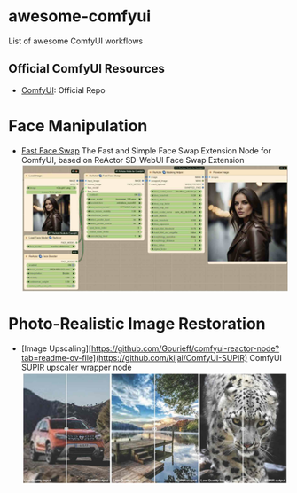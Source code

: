 # awesome-comfyui
List of awesome ComfyUI workflows

## Official ComfyUI Resources
- [ComfyUI](https://github.com/comfyanonymous/ComfyUI): Official Repo
  
# Face Manipulation
- [Fast Face Swap](https://github.com/Gourieff/comfyui-reactor-node?tab=readme-ov-file) The Fast and Simple Face Swap Extension Node for ComfyUI, based on ReActor SD-WebUI Face Swap Extension
  ![screenshot](resources/fastfaceswap.jpg)
# Photo-Realistic Image Restoration
- [Image Upscaling][https://github.com/Gourieff/comfyui-reactor-node?tab=readme-ov-file](https://github.com/kijai/ComfyUI-SUPIR) ComfyUI SUPIR upscaler wrapper node
  ![screenshot](resources/supir.jpg)
